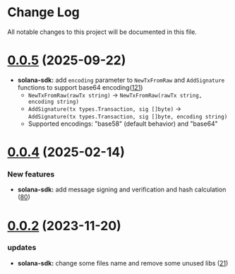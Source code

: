 # Change Log

All notable changes to this project will be documented in this file.

# [0.0.5](https://github.com/okx/go-wallet-sdk) (2025-09-22)

-   **solana-sdk:** add `encoding` parameter to `NewTxFromRaw` and `AddSignature` functions to support base64 encoding([121](https://github.com/okx/go-wallet-sdk/pull/121))
    -   `NewTxFromRaw(rawTx string)` → `NewTxFromRaw(rawTx string, encoding string)`
    -   `AddSignature(tx types.Transaction, sig []byte)` → `AddSignature(tx types.Transaction, sig []byte, encoding string)`
    -   Supported encodings: "base58" (default behavior) and "base64"

# [0.0.4](https://github.com/okx/go-wallet-sdk) (2025-02-14)

### New features

-   **solana-sdk:** add message signing and verification and hash calculation ([80](https://github.com/okx/go-wallet-sdk/pull/80))

# [0.0.2](https://github.com/okx/go-wallet-sdk) (2023-11-20)

### updates

-   **solana-sdk:** change some files name and remove some unused libs ([21](https://github.com/okx/go-wallet-sdk/pull/21))
